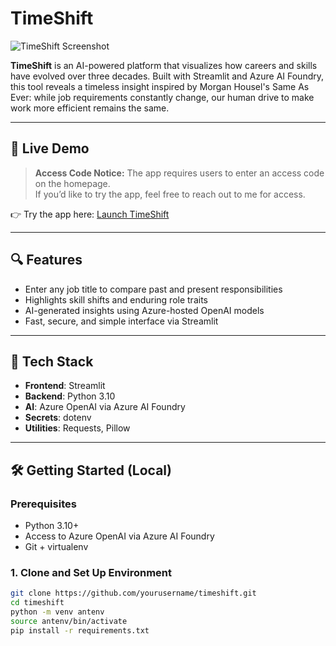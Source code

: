 # TimeShift

![TimeShift Screenshot](https://i.postimg.cc/qvswc8Zn/Screenshot-2025-05-11-at-4-44-47-pm.png)

**TimeShift** is an AI-powered platform that visualizes how careers and skills have evolved over three decades. Built with Streamlit and Azure AI Foundry, this tool reveals a timeless insight inspired by Morgan Housel's Same As Ever: while job requirements constantly change, our human drive to make work more efficient remains the same.

---

## 🔗 Live Demo

> **Access Code Notice:** The app requires users to enter an access code on the homepage.  
> If you’d like to try the app, feel free to reach out to me for access.


👉 Try the app here: [Launch TimeShift](https://timeshift-app-b0d4aha0fvb5ftda.australiaeast-01.azurewebsites.net/)

---

## 🔍 Features

- Enter any job title to compare past and present responsibilities
- Highlights skill shifts and enduring role traits
- AI-generated insights using Azure-hosted OpenAI models
- Fast, secure, and simple interface via Streamlit

---

## 🧰 Tech Stack

- **Frontend**: Streamlit  
- **Backend**: Python 3.10  
- **AI**: Azure OpenAI via Azure AI Foundry  
- **Secrets**: dotenv  
- **Utilities**: Requests, Pillow

---

## 🛠️ Getting Started (Local)

### Prerequisites

- Python 3.10+
- Access to Azure OpenAI via Azure AI Foundry
- Git + virtualenv

### 1. Clone and Set Up Environment

```bash
git clone https://github.com/yourusername/timeshift.git
cd timeshift
python -m venv antenv
source antenv/bin/activate
pip install -r requirements.txt
